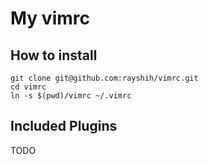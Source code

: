 # My vimrc

## How to install

```
git clone git@github.com:rayshih/vimrc.git
cd vimrc
ln -s $(pwd)/vimrc ~/.vimrc
```

## Included Plugins

TODO
